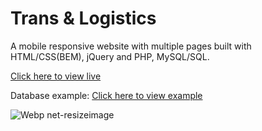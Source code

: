 <h1>Trans & Logistics</h1>
<p>A mobile responsive website with multiple pages built with HTML/CSS(BEM), jQuery and PHP, MySQL/SQL. </p>

<a href="https://center-logistics.netlify.app/" target="_blank">Click here to view live</a>

Database example:
<a href="https://github.com/Lateralus-lab/logistic/blob/master/src/logistic.sql" target="_blank">Click here to view example</a>

![Webp net-resizeimage](https://user-images.githubusercontent.com/59764339/118375743-846a4180-b5bb-11eb-80a1-09ab9fb89286.png)
